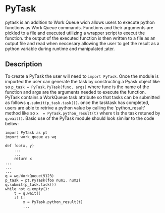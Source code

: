 # PyTask

pytask is an addition to Work Queue wich allows users to execute python functions as Work Queue commands. Functions and their arguments are pickled to a file and executed utilizing a wrapper script to execut the function. the output of the executed function is then written to a file as an output file and read when neccesary allowing the user to get the result as a python variable during runtime and manipulated ;ater.

## Description

To create a PyTask the user will need to `import PyTask`. Once the module is imported the user can generate the task by constructing a Pyask object like so `p_task = PyTask.PyTask(func, args)` where func is the name of the function and args are the arguments needed to execute the function. PyTask contains a WorkQueue task attribute so that tasks can be submitted as follows `q.submit(p_task.task())`. once the tasktask has completed, users are able to retrive a python value by calling the 'python_result' method like so `x  = PyTask.python_result(t)` where t is the task retuned by `q.wait()`. Basic use of the PyTask module should look similar to the code below:

```
import PyTask as pt
import work_queue as wq

def foo(x, y)
	...
	...
	return x
...
...
...
q = wq.WorkQueue(9123)
p_task = pt.PyTask(foo num1, num2)
q.submit(p_task.task())
while not q.empty():
	t = q.wait()
	if t:
		x = PyTask.python_result(t)
		...
```



